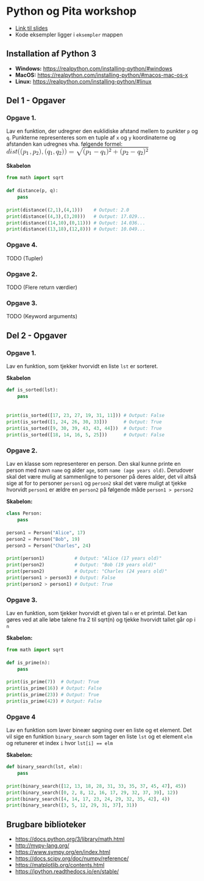 # Python og Pita workshop
- [Link til slides](https://bit.ly/2MDHOdR)
- Kode eksempler ligger i `eksempler` mappen

## Installation af Python 3
- **Windows:** https://realpython.com/installing-python/#windows
- **MacOS:** https://realpython.com/installing-python/#macos-mac-os-x
- **Linux:** https://realpython.com/installing-python/#linux

## Del 1 - Opgaver
### Opgave 1.
Lav en funktion, der udregner den euklidiske afstand mellem to punkter `p` og `q`. Punkterne  representeres som en tuple af `x` og `y` koordinaterne og afstanden kan udregnes vha. følgende formel:
![distance](img/distance.gif)

**Skabelon**
```python
from math import sqrt

def distance(p, q):
	pass

print(distance((2,1),(4,1)))    # Output: 2.0
print(distance((4,3),(3,20)))   # Output: 17.029...
print(distance((14,10),(0,11))) # Output: 14.036...
print(distance((13,18),(12,8))) # Output: 10.049...
```


### Opgave 4.
TODO (Tupler)

### Opgave 2.
TODO (Flere return værdier)

### Opgave 3.
TODO (Keyword arguments)

## Del 2 - Opgaver
### Opgave 1.
Lav en funktion, som tjekker hvorvidt en liste `lst` er sorteret. 

**Skabelon**
```python
def is_sorted(lst):
	pass


print(is_sorted([17, 23, 27, 19, 31, 11])) # Output: False
print(is_sorted([1, 24, 26, 30, 33]))      # Output: True
print(is_sorted([9, 30, 39, 43, 43, 44]))  # Output: True
print(is_sorted([18, 14, 16, 5, 25]))      # Output: False
```

### Opgave 2.
Lav en klasse som representerer en person. Den skal kunne printe en person med navn `name` og alder `age`, som `name (age years old)`. Derudover skal det være mulig at sammenligne to personer på deres alder, det vil altså sige at for to personer `person1` og `person2` skal det være muligt at tjekke hvorvidt `person1` er ældre en `person2` på følgende måde `person1 > person2`

**Skabelon:**
```python
class Person:
	pass

person1 = Person("Alice", 17)
person2 = Person("Bob", 19)
person3 = Person("Charles", 24)

print(person1)           # Output: "Alice (17 years old)"
print(person2)           # Output: "Bob (19 years old)"
print(person2)           # Output: "Charles (24 years old)"
print(person1 > person3) # Output: False
print(person2 > person1) # Output: True
```

### Opgave 3.
Lav en funktion, som tjekker hvorvidt et given tal `n` er et primtal. Det kan gøres ved at alle løbe talene fra 2 til sqrt(n) og tjekke hvorvidt tallet går op i `n`

**Skabelon:**
```python
from math import sqrt

def is_prime(n):
	pass

print(is_prime(7))  # Output: True
print(is_prime(16)) # Output: False
print(is_prime(23)) # Output: True
print(is_prime(42)) # Output: False
```

### Opgave 4
Lav en funktion som laver bineær søgning over en liste og et element. Det vil sige en funktion `binary_search` som tager en liste `lst` og et element `elm` og retunerer et index `i` hvor `lst[i] == elm` 
	
**Skabelon:**
```python
def binary_search(lst, elm):
	pass

print(binary_search([12, 13, 18, 28, 31, 33, 35, 37, 45, 47], 45))     # Output: 8
print(binary_search([0, 2, 8, 12, 16, 17, 29, 32, 37, 39], 12))        # Output: 3
print(binary_search([4, 14, 17, 23, 24, 29, 32, 35, 42], 4))           # Output: 0
print(binary_search([3, 5, 12, 29, 31, 37], 31))                       # Output: 4
```

## Brugbare biblioteker
- https://docs.python.org/3/library/math.html
- http://mypy-lang.org/
- https://www.sympy.org/en/index.html
- https://docs.scipy.org/doc/numpy/reference/
- https://matplotlib.org/contents.html
- https://ipython.readthedocs.io/en/stable/

